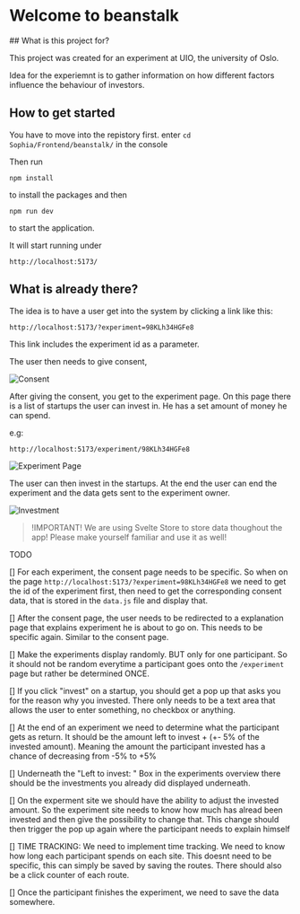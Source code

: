 # Welcome to beanstalk


## What is this project for?

This project was created for an experiment at UIO, the university of Oslo.

Idea for the experiemnt is to gather information on how different factors influence the behaviour of investors.


## How to get started

You have to move into the repistory first. enter `cd Sophia/Frontend/beanstalk/` in the console

Then run

`npm install`

to install the packages and then

`npm run dev`

to start the application.

It will start running under

`http://localhost:5173/`

## What is already there?

The idea is to have a user get into the system by clicking a link like this:

`http://localhost:5173/?experiment=98KLh34HGFe8`

This link includes the experiment id as a parameter.

The user then needs to give consent,

![Consent](https://cdn.discordapp.com/attachments/803349639351894067/1198894462286430260/Bildschirmfoto_2024-01-22_um_08.38.21.png)

After giving the consent, you get to the experiment page. On this page there is a list of startups the user can invest in. He has a set amount of money he can spend.

e.g:

`http://localhost:5173/experiment/98KLh34HGFe8`

![Experiment Page](https://cdn.discordapp.com/attachments/803349639351894067/1198907362065534976/Bildschirmfoto_2024-01-22_um_09.29.43.png)

The user can then invest in the startups. At the end the user can end the experiment and the data gets sent to the experiment owner.

![Investment](https://cdn.discordapp.com/attachments/803349639351894067/1198907946764083210/Bildschirmfoto_2024-01-22_um_09.32.03.png)



> !IMPORTANT! We are using Svelte Store to store data thoughout the app! Please make yourself familiar and use it as well!

TODO

[] For each experiment, the consent page needs to be specific. So when on the page `http://localhost:5173/?experiment=98KLh34HGFe8` we need to get the id of the experiment first, then need to get the corresponding consent data, that is stored in the `data.js` file and display that.

[] After the consent page, the user needs to be redirected to a explanation page that explains experiment he is about to go on. This needs to be specific again. Similar to the consent page.

[] Make the experiments display randomly. BUT only for one participant. So it should not be random everytime a participant goes onto the `/experiment` page but rather be determined ONCE.

[] If you click "invest" on a startup, you should get a pop up that asks you for the reason why you invested. There only needs to be a text area that allows the user to enter something, no checkbox or anything.

[] At the end of an experiment we need to determine what the participant gets as return. It should be the amount left to invest + (+- 5% of the invested amount). Meaning the amount the participant invested has a chance of decreasing from -5% to +5%

[] Underneath the "Left to invest: " Box in the experiments overview there should be the investments you already did displayed underneath.

[] On the experment site we should have the ability to adjust the invested amount. So the experiment site needs to know how much has alread been invested and then give the possibility to change that. This change should then trigger the pop up again where the participant needs to explain himself

[] TIME TRACKING: We need to implement time tracking. We need to know how long each participant spends on each site. This doesnt need to be specific, this can simply be saved by saving the routes. There should also be a click counter of each route.

[] Once the participant finishes the experiment, we need to save the data somewhere.


